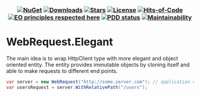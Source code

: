 <h3 align="center">
  
  [![NuGet](https://img.shields.io/nuget/v/WebRequest.Elegant.svg)](https://www.nuget.org/packages/WebRequest.Elegant/)
  [![Downloads](https://img.shields.io/nuget/dt/WebRequest.Elegant.svg)](https://www.nuget.org/WebRequest.Elegant/)
  [![Stars](https://img.shields.io/github/stars/DenisZhukovski/WebRequest.Elegant?color=brightgreen)](https://github.com/DenisZhukovski/WebRequest.Elegant/stargazers)
  [![License](https://img.shields.io/badge/license-MIT-blue.svg)](LICENSE.md)
  [![Hits-of-Code](https://hitsofcode.com/github/deniszhukovski/webrequest.elegant)](https://hitsofcode.com/view/github/deniszhukovski/webrequest.elegant)
  [![EO principles respected here](https://www.elegantobjects.org/badge.svg)](https://www.elegantobjects.org)
  [![PDD status](https://www.0pdd.com/svg?name=deniszhukovski/webrequest.elegant)](https://www.0pdd.com/p?name=deniszhukovski/webrequest.elegant)
  [![Maintainability](https://api.codeclimate.com/v1/badges/a99a88d28ad37a79dbf6/maintainability)](https://codeclimate.com/github/DenisZhukovski/WebRequest.Elegant)
</h3>

# WebRequest.Elegant
The main idea is to wrap HttpClient type with more elegant and object oriented entity. The entity provides immutable objects by cloning itself and able to make requests to different end points.

```cs
var server = new WebRequest("http://some.server.com"); // application create the WebRequest only once and the reuse it.
var usersRequest = server.WithRelativePath("/users");
```

